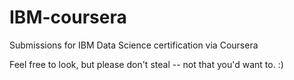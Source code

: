 # IBM-coursera
Submissions for IBM Data Science certification via Coursera

Feel free to look, but please don't steal -- not that you'd want to. :)
